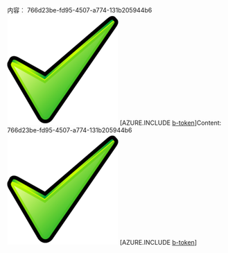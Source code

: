 <span data-ttu-id="8d784-101">内容︰ 766d23be-fd95-4507-a774-131b205944b6![图像](84d66e8d-020b-4583-ad44-d64adfbaa570.png)
[AZURE.INCLUDE [b-token](2a407350-b252-4c1b-8518-0828ad39c4d4.md)]</span><span class="sxs-lookup"><span data-stu-id="8d784-101">Content: 766d23be-fd95-4507-a774-131b205944b6![image](84d66e8d-020b-4583-ad44-d64adfbaa570.png)
[AZURE.INCLUDE [b-token](2a407350-b252-4c1b-8518-0828ad39c4d4.md)]</span></span>
